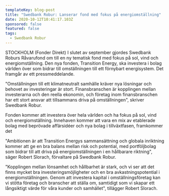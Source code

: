 ```yaml
---
templateKey: blog-post
title: "Swedbank Robur: Lanserar fond med fokus på energiomställning"
date: 2020-10-12T10:41:17.103Z
sponsored: false
featured: false
tags:
  - Swedbank Robur
---
```

STOCKHOLM (Fonder Direkt) I slutet av september gjordes Swedbank Roburs Råvarufond om till en ny tematisk fond med fokus på sol, vind och energiomställning. Den nya fonden, Transition Energy, ska investera i bolag världen över som bidrar till omställningen till ett förnybart energisystem. Det framgår av ett pressmeddelande.

"Omställningen till ett klimatneutralt samhälle kräver nya lösningar och behovet av investeringar är stort. Finansbranschen är kopplingen mellan investerarna och den reella ekonomin, och företag inom finansbranschen har ett stort ansvar att tillsammans driva på omställningen", skriver Swedbank Robur.

Fonden kommer att investera över hela världen och ha fokus på sol, vind och energiomställning. Innehaven kommer att vara en mix av etablerade bolag med beprövade affärsidéer och nya bolag i tillväxtfasen, framkommer det

"Ambitionen är att Transition Energys sammansättning och globala inriktning kommer att ge en bra balans mellan risk och potential, med portföljbolag som bidrar till att driva på energiomställningen i en hållbarare riktning", säger Robert Slorach, förvaltare på Swedbank Robur.

"Kopplingen mellan lönsamhet och hållbarhet är stark, och vi ser att det finns mycket bra investeringsmöjligheter och en bra avkastningspotential i energiomställningen. Genom att investera kapital i omställningsföretag kan vi stötta företag och branscher att ställa om, samtidigt som vi skapar ett långsiktigt värde för våra kunder och samhället", tillägger Robert Slorach.